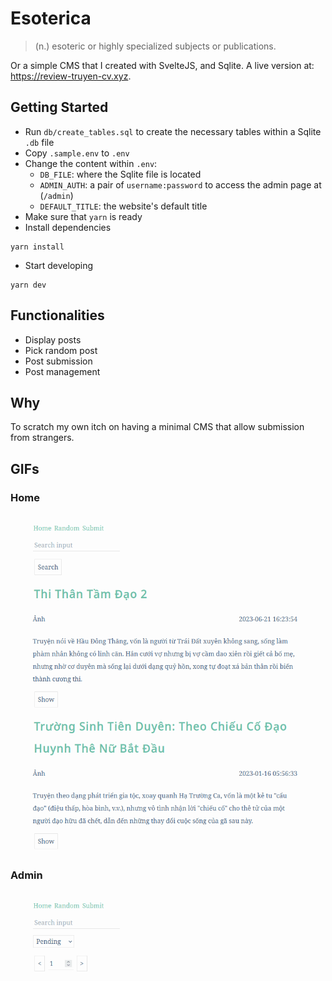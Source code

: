# Esoterica

> (n.) esoteric or highly specialized subjects or publications.

Or a simple CMS that I created with SvelteJS, and Sqlite. A live version at: https://review-truyen-cv.xyz.

## Getting Started

- Run `db/create_tables.sql` to create the necessary tables within a Sqlite `.db` file
- Copy `.sample.env` to `.env`
- Change the content within `.env`:
  - `DB_FILE`: where the Sqlite file is located
  - `ADMIN_AUTH`: a pair of `username:password` to access the admin page at (`/admin`)
  - `DEFAULT_TITLE`: the website's default title
- Make sure that `yarn` is ready
- Install dependencies

```shell
yarn install
```

- Start developing

```shell
yarn dev
```

## Functionalities

- Display posts
- Pick random post
- Post submission
- Post management

## Why

To scratch my own itch on having a minimal CMS that allow submission from strangers.

## GIFs

### Home

![](/docs/screenshots/home.gif)

### Admin

![](/docs/screenshots/admin.gif)
